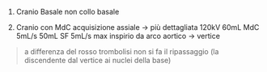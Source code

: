 1. Cranio Basale
non collo basale

2. Cranio con MdC
acquisizione assiale &rarr; più dettagliata
120kV
60mL MdC 5mL/s
50mL SF 5mL/s
max inspirio da arco aortico &rarr; vertice
> a differenza del rosso trombolisi non si fa il ripassaggio (la discendente dal vertice ai nuclei della base)